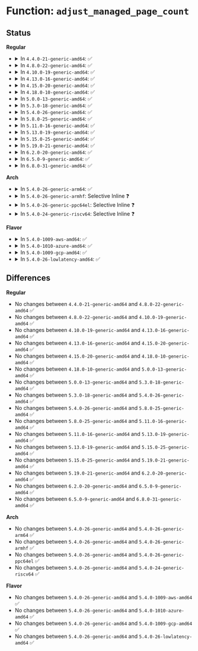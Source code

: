 # Function: <code>adjust_managed_page_count</code>

## Status
<b>Regular</b>
<ul>
<li>
<details>
<summary>In <code>4.4.0-21-generic-amd64</code>: ✅</summary>

```c
void adjust_managed_page_count(struct page * page, long int count)
```

```json
{
  "name": "adjust_managed_page_count",
  "collision_type": "Unique Global",
  "inline_type": "No",
  "funcs": [
    {
      "addr": 18446744071580489552,
      "name": "adjust_managed_page_count",
      "external": true,
      "loc": "mm/page_alloc.c:5779",
      "file": "mm/page_alloc.c",
      "inline": "seen, unknown",
      "caller_inline": [],
      "caller_func": [
        "kernel/kexec_core.c:crash_free_reserved_phys_range",
        "mm/page_alloc.c:free_reserved_area",
        "mm/page_alloc.c:init_cma_reserved_pageblock",
        "mm/hugetlb.c:hugetlb_init",
        "mm/memory_hotplug.c:generic_online_page",
        "mm/memory_hotplug.c:put_page_bootmem",
        "drivers/virtio/virtio_balloon.c:fill_balloon",
        "drivers/virtio/virtio_balloon.c:leak_balloon",
        "drivers/xen/balloon.c:balloon_retrieve",
        "drivers/xen/balloon.c:decrease_reservation",
        "drivers/xen/balloon.c:free_xenballooned_pages"
      ]
    }
  ],
  "symbols": [
    {
      "addr": 18446744071580489552,
      "name": "adjust_managed_page_count",
      "section": ".text",
      "bind": "STB_GLOBAL",
      "size": 103
    }
  ]
}
```
</details>
</li>
<li>
<details>
<summary>In <code>4.8.0-22-generic-amd64</code>: ✅</summary>

```c
void adjust_managed_page_count(struct page * page, long int count)
```

```json
{
  "name": "adjust_managed_page_count",
  "collision_type": "Unique Global",
  "inline_type": "No",
  "funcs": [
    {
      "addr": 18446744071580573552,
      "name": "adjust_managed_page_count",
      "external": true,
      "loc": "mm/page_alloc.c:6406",
      "file": "mm/page_alloc.c",
      "inline": "seen, unknown",
      "caller_inline": [],
      "caller_func": [
        "kernel/kexec_core.c:crash_free_reserved_phys_range",
        "mm/page_alloc.c:free_reserved_area",
        "mm/page_alloc.c:init_cma_reserved_pageblock",
        "mm/memory_hotplug.c:generic_online_page",
        "mm/memory_hotplug.c:put_page_bootmem",
        "drivers/virtio/virtio_balloon.c:leak_balloon",
        "drivers/xen/balloon.c:free_xenballooned_pages",
        "drivers/xen/balloon.c:decrease_reservation"
      ]
    }
  ],
  "symbols": [
    {
      "addr": 18446744071580573552,
      "name": "adjust_managed_page_count",
      "section": ".text",
      "bind": "STB_GLOBAL",
      "size": 98
    }
  ]
}
```
</details>
</li>
<li>
<details>
<summary>In <code>4.10.0-19-generic-amd64</code>: ✅</summary>

```c
void adjust_managed_page_count(struct page * page, long int count)
```

```json
{
  "name": "adjust_managed_page_count",
  "collision_type": "Unique Global",
  "inline_type": "No",
  "funcs": [
    {
      "addr": 18446744071580639984,
      "name": "adjust_managed_page_count",
      "external": true,
      "loc": "mm/page_alloc.c:6445",
      "file": "mm/page_alloc.c",
      "inline": "seen, unknown",
      "caller_inline": [],
      "caller_func": [
        "kernel/kexec_core.c:crash_free_reserved_phys_range",
        "mm/page_alloc.c:free_reserved_area",
        "mm/page_alloc.c:init_cma_reserved_pageblock",
        "mm/memory_hotplug.c:generic_online_page",
        "mm/memory_hotplug.c:put_page_bootmem",
        "drivers/virtio/virtio_balloon.c:leak_balloon",
        "drivers/xen/balloon.c:balloon_process",
        "drivers/xen/balloon.c:decrease_reservation"
      ]
    }
  ],
  "symbols": [
    {
      "addr": 18446744071580639984,
      "name": "adjust_managed_page_count",
      "section": ".text",
      "bind": "STB_GLOBAL",
      "size": 98
    }
  ]
}
```
</details>
</li>
<li>
<details>
<summary>In <code>4.13.0-16-generic-amd64</code>: ✅</summary>

```c
void adjust_managed_page_count(struct page * page, long int count)
```

```json
{
  "name": "adjust_managed_page_count",
  "collision_type": "Unique Global",
  "inline_type": "No",
  "funcs": [
    {
      "addr": 18446744071580672448,
      "name": "adjust_managed_page_count",
      "external": true,
      "loc": "mm/page_alloc.c:6740",
      "file": "mm/page_alloc.c",
      "inline": "seen, unknown",
      "caller_inline": [],
      "caller_func": [
        "kernel/kexec_core.c:crash_free_reserved_phys_range",
        "mm/page_alloc.c:free_reserved_area",
        "mm/page_alloc.c:init_cma_reserved_pageblock",
        "mm/memory_hotplug.c:generic_online_page",
        "mm/memory_hotplug.c:put_page_bootmem",
        "drivers/virtio/virtio_balloon.c:leak_balloon",
        "drivers/xen/balloon.c:balloon_process",
        "drivers/xen/balloon.c:decrease_reservation"
      ]
    }
  ],
  "symbols": [
    {
      "addr": 18446744071580672448,
      "name": "adjust_managed_page_count",
      "section": ".text",
      "bind": "STB_GLOBAL",
      "size": 98
    }
  ]
}
```
</details>
</li>
<li>
<details>
<summary>In <code>4.15.0-20-generic-amd64</code>: ✅</summary>

```c
void adjust_managed_page_count(struct page * page, long int count)
```

```json
{
  "name": "adjust_managed_page_count",
  "collision_type": "Unique Global",
  "inline_type": "No",
  "funcs": [
    {
      "addr": 18446744071580757856,
      "name": "adjust_managed_page_count",
      "external": true,
      "loc": "mm/page_alloc.c:6753",
      "file": "mm/page_alloc.c",
      "inline": "seen, unknown",
      "caller_inline": [],
      "caller_func": [
        "kernel/kexec_core.c:crash_free_reserved_phys_range",
        "mm/page_alloc.c:free_reserved_area",
        "mm/page_alloc.c:init_cma_reserved_pageblock",
        "mm/memory_hotplug.c:__offline_pages",
        "mm/memory_hotplug.c:generic_online_page",
        "mm/memory_hotplug.c:put_page_bootmem",
        "drivers/virtio/virtio_balloon.c:leak_balloon",
        "drivers/xen/balloon.c:balloon_process",
        "drivers/xen/balloon.c:decrease_reservation"
      ]
    }
  ],
  "symbols": [
    {
      "addr": 18446744071580757856,
      "name": "adjust_managed_page_count",
      "section": ".text",
      "bind": "STB_GLOBAL",
      "size": 98
    }
  ]
}
```
</details>
</li>
<li>
<details>
<summary>In <code>4.18.0-10-generic-amd64</code>: ✅</summary>

```c
void adjust_managed_page_count(struct page * page, long int count)
```

```json
{
  "name": "adjust_managed_page_count",
  "collision_type": "Unique Global",
  "inline_type": "No",
  "funcs": [
    {
      "addr": 18446744071580897088,
      "name": "adjust_managed_page_count",
      "external": true,
      "loc": "mm/page_alloc.c:6921",
      "file": "mm/page_alloc.c",
      "inline": "seen, unknown",
      "caller_inline": [],
      "caller_func": [
        "arch/x86/mm/init_64.c:free_pagetable",
        "kernel/kexec_core.c:crash_free_reserved_phys_range",
        "mm/page_alloc.c:free_reserved_area",
        "mm/page_alloc.c:init_cma_reserved_pageblock",
        "mm/hugetlb.c:hugetlb_init",
        "mm/memory_hotplug.c:__offline_pages",
        "mm/memory_hotplug.c:generic_online_page",
        "mm/memory_hotplug.c:put_page_bootmem",
        "drivers/virtio/virtio_balloon.c:leak_balloon",
        "drivers/xen/balloon.c:balloon_process",
        "drivers/xen/balloon.c:decrease_reservation"
      ]
    }
  ],
  "symbols": [
    {
      "addr": 18446744071580897088,
      "name": "adjust_managed_page_count",
      "section": ".text",
      "bind": "STB_GLOBAL",
      "size": 98
    }
  ]
}
```
</details>
</li>
<li>
<details>
<summary>In <code>5.0.0-13-generic-amd64</code>: ✅</summary>

```c
void adjust_managed_page_count(struct page * page, long int count)
```

```json
{
  "name": "adjust_managed_page_count",
  "collision_type": "Unique Global",
  "inline_type": "No",
  "funcs": [
    {
      "addr": 18446744071580968624,
      "name": "adjust_managed_page_count",
      "external": true,
      "loc": "mm/page_alloc.c:7228",
      "file": "mm/page_alloc.c",
      "inline": "seen, unknown",
      "caller_inline": [],
      "caller_func": [
        "arch/x86/mm/init_64.c:free_pagetable",
        "kernel/kexec_core.c:crash_free_reserved_phys_range",
        "mm/page_alloc.c:free_reserved_area",
        "mm/page_alloc.c:init_cma_reserved_pageblock",
        "mm/hugetlb.c:hugetlb_init",
        "mm/memory_hotplug.c:__offline_pages",
        "mm/memory_hotplug.c:generic_online_page",
        "mm/memory_hotplug.c:put_page_bootmem",
        "drivers/virtio/virtio_balloon.c:leak_balloon",
        "drivers/xen/balloon.c:balloon_process",
        "drivers/xen/balloon.c:decrease_reservation"
      ]
    }
  ],
  "symbols": [
    {
      "addr": 18446744071580968624,
      "name": "adjust_managed_page_count",
      "section": ".text",
      "bind": "STB_GLOBAL",
      "size": 62
    }
  ]
}
```
</details>
</li>
<li>
<details>
<summary>In <code>5.3.0-18-generic-amd64</code>: ✅</summary>

```c
void adjust_managed_page_count(struct page * page, long int count)
```

```json
{
  "name": "adjust_managed_page_count",
  "collision_type": "Unique Global",
  "inline_type": "No",
  "funcs": [
    {
      "addr": 18446744071581386336,
      "name": "adjust_managed_page_count",
      "external": true,
      "loc": "mm/page_alloc.c:7430",
      "file": "mm/page_alloc.c",
      "inline": "seen, unknown",
      "caller_inline": [],
      "caller_func": [
        "arch/x86/mm/init_64.c:free_pagetable",
        "kernel/kexec_core.c:crash_free_reserved_phys_range",
        "mm/page_alloc.c:free_reserved_area",
        "mm/page_alloc.c:init_cma_reserved_pageblock",
        "mm/hugetlb.c:hugetlb_init",
        "mm/memory_hotplug.c:__offline_pages",
        "mm/memory_hotplug.c:__online_page_increment_counters",
        "mm/memory_hotplug.c:put_page_bootmem",
        "drivers/virtio/virtio_balloon.c:leak_balloon",
        "drivers/xen/balloon.c:balloon_process",
        "drivers/xen/balloon.c:decrease_reservation"
      ]
    }
  ],
  "symbols": [
    {
      "addr": 18446744071581386336,
      "name": "adjust_managed_page_count",
      "section": ".text",
      "bind": "STB_GLOBAL",
      "size": 62
    }
  ]
}
```
</details>
</li>
<li>
<details>
<summary>In <code>5.4.0-26-generic-amd64</code>: ✅</summary>

```c
void adjust_managed_page_count(struct page * page, long int count)
```

```json
{
  "name": "adjust_managed_page_count",
  "collision_type": "Unique Global",
  "inline_type": "No",
  "funcs": [
    {
      "addr": 18446744071581447280,
      "name": "adjust_managed_page_count",
      "external": true,
      "loc": "mm/page_alloc.c:7460",
      "file": "mm/page_alloc.c",
      "inline": "seen, unknown",
      "caller_inline": [],
      "caller_func": [
        "arch/x86/mm/init_64.c:free_pagetable",
        "kernel/kexec_core.c:crash_free_reserved_phys_range",
        "mm/page_alloc.c:free_reserved_area",
        "mm/page_alloc.c:init_cma_reserved_pageblock",
        "mm/hugetlb.c:hugetlb_init",
        "mm/memory_hotplug.c:__offline_pages",
        "mm/memory_hotplug.c:__online_page_increment_counters",
        "mm/memory_hotplug.c:put_page_bootmem",
        "drivers/virtio/virtio_balloon.c:virtballoon_migratepage",
        "drivers/virtio/virtio_balloon.c:virtballoon_migratepage",
        "drivers/virtio/virtio_balloon.c:leak_balloon",
        "drivers/xen/balloon.c:balloon_process",
        "drivers/xen/balloon.c:decrease_reservation"
      ]
    }
  ],
  "symbols": [
    {
      "addr": 18446744071581447280,
      "name": "adjust_managed_page_count",
      "section": ".text",
      "bind": "STB_GLOBAL",
      "size": 62
    }
  ]
}
```
</details>
</li>
<li>
<details>
<summary>In <code>5.8.0-25-generic-amd64</code>: ✅</summary>

```c
void adjust_managed_page_count(struct page * page, long int count)
```

```json
{
  "name": "adjust_managed_page_count",
  "collision_type": "Unique Global",
  "inline_type": "No",
  "funcs": [
    {
      "addr": 18446744071581652496,
      "name": "adjust_managed_page_count",
      "external": true,
      "loc": "mm/page_alloc.c:7489",
      "file": "mm/page_alloc.c",
      "inline": "seen, unknown",
      "caller_inline": [],
      "caller_func": [
        "arch/x86/mm/init_64.c:free_pagetable",
        "kernel/kexec_core.c:crash_free_reserved_phys_range",
        "mm/page_alloc.c:free_reserved_area",
        "mm/hugetlb.c:gather_bootmem_prealloc",
        "mm/memory_hotplug.c:__offline_pages",
        "mm/memory_hotplug.c:put_page_bootmem",
        "drivers/virtio/virtio_balloon.c:virtballoon_migratepage",
        "drivers/virtio/virtio_balloon.c:virtballoon_migratepage",
        "drivers/virtio/virtio_balloon.c:leak_balloon",
        "drivers/virtio/virtio_balloon.c:fill_balloon",
        "drivers/xen/balloon.c:decrease_reservation",
        "drivers/xen/balloon.c:increase_reservation"
      ]
    }
  ],
  "symbols": [
    {
      "addr": 18446744071581652496,
      "name": "adjust_managed_page_count",
      "section": ".text",
      "bind": "STB_GLOBAL",
      "size": 57
    }
  ]
}
```
</details>
</li>
<li>
<details>
<summary>In <code>5.11.0-16-generic-amd64</code>: ✅</summary>

```c
void adjust_managed_page_count(struct page * page, long int count)
```

```json
{
  "name": "adjust_managed_page_count",
  "collision_type": "Unique Global",
  "inline_type": "No",
  "funcs": [
    {
      "addr": 18446744071581700080,
      "name": "adjust_managed_page_count",
      "external": true,
      "loc": "mm/page_alloc.c:7635",
      "file": "mm/page_alloc.c",
      "inline": "seen, unknown",
      "caller_inline": [],
      "caller_func": [
        "arch/x86/mm/init_64.c:free_pagetable",
        "kernel/kexec_core.c:crash_free_reserved_phys_range",
        "mm/page_alloc.c:free_reserved_area",
        "mm/hugetlb.c:gather_bootmem_prealloc",
        "mm/memory_hotplug.c:offline_pages",
        "mm/memory_hotplug.c:put_page_bootmem",
        "drivers/virtio/virtio_balloon.c:virtballoon_migratepage",
        "drivers/virtio/virtio_balloon.c:virtballoon_migratepage",
        "drivers/virtio/virtio_balloon.c:leak_balloon",
        "drivers/virtio/virtio_balloon.c:fill_balloon",
        "drivers/xen/balloon.c:decrease_reservation",
        "drivers/xen/balloon.c:increase_reservation"
      ]
    }
  ],
  "symbols": [
    {
      "addr": 18446744071581700080,
      "name": "adjust_managed_page_count",
      "section": ".text",
      "bind": "STB_GLOBAL",
      "size": 57
    }
  ]
}
```
</details>
</li>
<li>
<details>
<summary>In <code>5.13.0-19-generic-amd64</code>: ✅</summary>

```c
void adjust_managed_page_count(struct page * page, long int count)
```

```json
{
  "name": "adjust_managed_page_count",
  "collision_type": "Unique Global",
  "inline_type": "No",
  "funcs": [
    {
      "addr": 18446744071581721792,
      "name": "adjust_managed_page_count",
      "external": true,
      "loc": "mm/page_alloc.c:7853",
      "file": "mm/page_alloc.c",
      "inline": "seen, unknown",
      "caller_inline": [],
      "caller_func": [
        "arch/x86/mm/init_64.c:free_pagetable",
        "kernel/kexec_core.c:crash_free_reserved_phys_range",
        "mm/page_alloc.c:free_reserved_area",
        "mm/memory_hotplug.c:offline_pages",
        "mm/memory_hotplug.c:put_page_bootmem",
        "mm/hugetlb.c:gather_bootmem_prealloc",
        "drivers/virtio/virtio_balloon.c:virtballoon_migratepage",
        "drivers/virtio/virtio_balloon.c:virtballoon_migratepage",
        "drivers/virtio/virtio_balloon.c:leak_balloon",
        "drivers/virtio/virtio_balloon.c:fill_balloon",
        "drivers/xen/balloon.c:balloon_process",
        "drivers/xen/balloon.c:decrease_reservation"
      ]
    }
  ],
  "symbols": [
    {
      "addr": 18446744071581721792,
      "name": "adjust_managed_page_count",
      "section": ".text",
      "bind": "STB_GLOBAL",
      "size": 57
    }
  ]
}
```
</details>
</li>
<li>
<details>
<summary>In <code>5.15.0-25-generic-amd64</code>: ✅</summary>

```c
void adjust_managed_page_count(struct page * page, long int count)
```

```json
{
  "name": "adjust_managed_page_count",
  "collision_type": "Unique Global",
  "inline_type": "No",
  "funcs": [
    {
      "addr": 18446744071581993984,
      "name": "adjust_managed_page_count",
      "external": true,
      "loc": "mm/page_alloc.c:8095",
      "file": "mm/page_alloc.c",
      "inline": "seen, unknown",
      "caller_inline": [],
      "caller_func": [
        "arch/x86/mm/init_64.c:free_pagetable",
        "kernel/kexec_core.c:crash_free_reserved_phys_range",
        "mm/page_alloc.c:free_reserved_area",
        "mm/memory_hotplug.c:offline_pages",
        "mm/hugetlb.c:gather_bootmem_prealloc",
        "mm/bootmem_info.c:put_page_bootmem",
        "drivers/virtio/virtio_balloon.c:virtballoon_migratepage",
        "drivers/virtio/virtio_balloon.c:virtballoon_migratepage",
        "drivers/virtio/virtio_balloon.c:leak_balloon",
        "drivers/virtio/virtio_balloon.c:fill_balloon",
        "drivers/xen/balloon.c:balloon_thread",
        "drivers/xen/balloon.c:decrease_reservation"
      ]
    }
  ],
  "symbols": [
    {
      "addr": 18446744071581993984,
      "name": "adjust_managed_page_count",
      "section": ".text",
      "bind": "STB_GLOBAL",
      "size": 96
    }
  ]
}
```
</details>
</li>
<li>
<details>
<summary>In <code>5.19.0-21-generic-amd64</code>: ✅</summary>

```c
void adjust_managed_page_count(struct page * page, long int count)
```

```json
{
  "name": "adjust_managed_page_count",
  "collision_type": "Unique Global",
  "inline_type": "No",
  "funcs": [
    {
      "addr": 18446744071582417072,
      "name": "adjust_managed_page_count",
      "external": true,
      "loc": "mm/page_alloc.c:8281",
      "file": "mm/page_alloc.c",
      "inline": "seen, unknown",
      "caller_inline": [],
      "caller_func": [
        "arch/x86/mm/init_64.c:free_pagetable",
        "kernel/kexec_core.c:crash_free_reserved_phys_range",
        "mm/page_alloc.c:free_reserved_area",
        "mm/memory_hotplug.c:offline_pages",
        "mm/hugetlb.c:hugetlb_init",
        "mm/bootmem_info.c:put_page_bootmem",
        "drivers/virtio/virtio_balloon.c:virtballoon_migratepage",
        "drivers/virtio/virtio_balloon.c:virtballoon_migratepage",
        "drivers/virtio/virtio_balloon.c:leak_balloon",
        "drivers/virtio/virtio_balloon.c:fill_balloon",
        "drivers/xen/balloon.c:balloon_thread",
        "drivers/xen/balloon.c:decrease_reservation"
      ]
    }
  ],
  "symbols": [
    {
      "addr": 18446744071582417072,
      "name": "adjust_managed_page_count",
      "section": ".text",
      "bind": "STB_GLOBAL",
      "size": 107
    }
  ]
}
```
</details>
</li>
<li>
<details>
<summary>In <code>6.2.0-20-generic-amd64</code>: ✅</summary>

```c
void adjust_managed_page_count(struct page * page, long int count)
```

```json
{
  "name": "adjust_managed_page_count",
  "collision_type": "Unique Global",
  "inline_type": "No",
  "funcs": [
    {
      "addr": 18446744071582925056,
      "name": "adjust_managed_page_count",
      "external": true,
      "loc": "mm/page_alloc.c:8455",
      "file": "mm/page_alloc.c",
      "inline": "seen, unknown",
      "caller_inline": [],
      "caller_func": [
        "arch/x86/mm/init_64.c:free_pagetable",
        "kernel/kexec_core.c:crash_shrink_memory",
        "mm/page_alloc.c:free_reserved_area",
        "mm/memory_hotplug.c:offline_pages",
        "mm/hugetlb.c:hugetlb_init",
        "mm/bootmem_info.c:put_page_bootmem",
        "drivers/virtio/virtio_balloon.c:virtballoon_migratepage",
        "drivers/virtio/virtio_balloon.c:virtballoon_migratepage",
        "drivers/virtio/virtio_balloon.c:leak_balloon",
        "drivers/virtio/virtio_balloon.c:fill_balloon",
        "drivers/xen/balloon.c:balloon_thread",
        "drivers/xen/balloon.c:decrease_reservation"
      ]
    }
  ],
  "symbols": [
    {
      "addr": 18446744071582925056,
      "name": "adjust_managed_page_count",
      "section": ".text",
      "bind": "STB_GLOBAL",
      "size": 107
    }
  ]
}
```
</details>
</li>
<li>
<details>
<summary>In <code>6.5.0-9-generic-amd64</code>: ✅</summary>

```c
void adjust_managed_page_count(struct page * page, long int count)
```

```json
{
  "name": "adjust_managed_page_count",
  "collision_type": "Unique Global",
  "inline_type": "No",
  "funcs": [
    {
      "addr": 18446744071583141456,
      "name": "adjust_managed_page_count",
      "external": true,
      "loc": "mm/page_alloc.c:5518",
      "file": "mm/page_alloc.c",
      "inline": "seen, unknown",
      "caller_inline": [],
      "caller_func": [
        "arch/x86/mm/init_64.c:free_pagetable",
        "kernel/kexec_core.c:__crash_shrink_memory",
        "mm/page_alloc.c:free_reserved_area",
        "mm/memory_hotplug.c:offline_pages",
        "mm/hugetlb.c:hugetlb_init",
        "mm/bootmem_info.c:put_page_bootmem",
        "drivers/virtio/virtio_balloon.c:virtballoon_migratepage",
        "drivers/virtio/virtio_balloon.c:virtballoon_migratepage",
        "drivers/virtio/virtio_balloon.c:leak_balloon",
        "drivers/virtio/virtio_balloon.c:fill_balloon",
        "drivers/xen/balloon.c:balloon_thread",
        "drivers/xen/balloon.c:decrease_reservation"
      ]
    }
  ],
  "symbols": [
    {
      "addr": 18446744071583141456,
      "name": "adjust_managed_page_count",
      "section": ".text",
      "bind": "STB_GLOBAL",
      "size": 107
    }
  ]
}
```
</details>
</li>
<li>
<details>
<summary>In <code>6.8.0-31-generic-amd64</code>: ✅</summary>

```c
void adjust_managed_page_count(struct page * page, long int count)
```

```json
{
  "name": "adjust_managed_page_count",
  "collision_type": "Unique Global",
  "inline_type": "No",
  "funcs": [
    {
      "addr": 18446744071583324576,
      "name": "adjust_managed_page_count",
      "external": true,
      "loc": "mm/page_alloc.c:5660",
      "file": "mm/page_alloc.c",
      "inline": "seen, unknown",
      "caller_inline": [],
      "caller_func": [
        "arch/x86/mm/init_64.c:free_pagetable",
        "kernel/kexec_core.c:__crash_shrink_memory",
        "mm/page_alloc.c:free_reserved_area",
        "mm/memory_hotplug.c:offline_pages",
        "mm/hugetlb.c:gather_bootmem_prealloc",
        "mm/bootmem_info.c:put_page_bootmem",
        "drivers/virtio/virtio_balloon.c:virtballoon_migratepage",
        "drivers/virtio/virtio_balloon.c:virtballoon_migratepage",
        "drivers/virtio/virtio_balloon.c:leak_balloon",
        "drivers/virtio/virtio_balloon.c:fill_balloon",
        "drivers/xen/balloon.c:balloon_thread",
        "drivers/xen/balloon.c:decrease_reservation"
      ]
    }
  ],
  "symbols": [
    {
      "addr": 18446744071583324576,
      "name": "adjust_managed_page_count",
      "section": ".text",
      "bind": "STB_GLOBAL",
      "size": 107
    }
  ]
}
```
</details>
</li>
</ul>
<b>Arch</b>
<ul>
<li>
<details>
<summary>In <code>5.4.0-26-generic-arm64</code>: ✅</summary>

```c
void adjust_managed_page_count(struct page * page, long int count)
```

```json
{
  "name": "adjust_managed_page_count",
  "collision_type": "Unique Global",
  "inline_type": "No",
  "funcs": [
    {
      "addr": 18446603336492857632,
      "name": "adjust_managed_page_count",
      "external": true,
      "loc": "mm/page_alloc.c:7460",
      "file": "mm/page_alloc.c",
      "inline": "seen, unknown",
      "caller_inline": [],
      "caller_func": [
        "kernel/kexec_core.c:crash_free_reserved_phys_range",
        "mm/page_alloc.c:free_reserved_area",
        "mm/page_alloc.c:init_cma_reserved_pageblock",
        "mm/hugetlb.c:hugetlb_init",
        "mm/memory_hotplug.c:__online_page_increment_counters",
        "mm/memory_hotplug.c:put_page_bootmem",
        "drivers/virtio/virtio_balloon.c:virtballoon_migratepage",
        "drivers/virtio/virtio_balloon.c:virtballoon_migratepage",
        "drivers/virtio/virtio_balloon.c:leak_balloon",
        "drivers/xen/balloon.c:balloon_process",
        "drivers/xen/balloon.c:decrease_reservation"
      ]
    }
  ],
  "symbols": [
    {
      "addr": 18446603336492857632,
      "name": "adjust_managed_page_count",
      "section": ".text",
      "bind": "STB_GLOBAL",
      "size": 164
    }
  ]
}
```
</details>
</li>
<li>
<details>
<summary>In <code>5.4.0-26-generic-armhf</code>: Selective Inline ❓</summary>

```c
void adjust_managed_page_count(struct page * page, long int count)
```

```json
{
  "name": "adjust_managed_page_count",
  "collision_type": "Unique Global",
  "inline_type": "Selective",
  "funcs": [
    {
      "addr": 3226656712,
      "name": "adjust_managed_page_count",
      "external": true,
      "loc": "mm/page_alloc.c:7460",
      "file": "mm/page_alloc.c",
      "inline": "not declared, inlined",
      "caller_inline": [],
      "caller_func": [
        "kernel/kexec_core.c:crash_free_reserved_phys_range",
        "mm/page_alloc.c:free_reserved_area",
        "mm/page_alloc.c:init_cma_reserved_pageblock",
        "drivers/virtio/virtio_balloon.c:virtballoon_migratepage",
        "drivers/virtio/virtio_balloon.c:virtballoon_migratepage",
        "drivers/virtio/virtio_balloon.c:leak_balloon"
      ]
    }
  ],
  "symbols": [
    {
      "addr": 3226656712,
      "name": "adjust_managed_page_count",
      "section": ".text",
      "bind": "STB_GLOBAL",
      "size": 156
    }
  ]
}
```
</details>
</li>
<li>
<details>
<summary>In <code>5.4.0-26-generic-ppc64el</code>: Selective Inline ❓</summary>

```c
void adjust_managed_page_count(struct page * page, long int count)
```

```json
{
  "name": "adjust_managed_page_count",
  "collision_type": "Unique Global",
  "inline_type": "Selective",
  "funcs": [
    {
      "addr": 13835058055286279300,
      "name": "adjust_managed_page_count",
      "external": true,
      "loc": "mm/page_alloc.c:7460",
      "file": "mm/page_alloc.c",
      "inline": "not declared, inlined",
      "caller_inline": [
        "mm/page_alloc.c:free_reserved_area",
        "mm/page_alloc.c:init_cma_reserved_pageblock"
      ],
      "caller_func": [
        "arch/powerpc/kernel/crash_dump.c:crash_free_reserved_phys_range",
        "arch/powerpc/kernel/fadump.c:fadump_release_reserved_area",
        "arch/powerpc/kernel/fadump.c:fadump_setup_cpu_notes_buf",
        "arch/powerpc/mm/init_64.c:vmemmap_free",
        "kernel/kexec_core.c:crash_free_reserved_phys_range",
        "mm/hugetlb.c:hugetlb_init",
        "mm/memory_hotplug.c:__offline_pages",
        "mm/memory_hotplug.c:__online_page_increment_counters",
        "mm/memory_hotplug.c:put_page_bootmem",
        "drivers/virtio/virtio_balloon.c:virtballoon_migratepage",
        "drivers/virtio/virtio_balloon.c:virtballoon_migratepage",
        "drivers/virtio/virtio_balloon.c:leak_balloon"
      ]
    }
  ],
  "symbols": [
    {
      "addr": 13835058055286241808,
      "name": "adjust_managed_page_count",
      "section": ".text",
      "bind": "STB_GLOBAL",
      "size": 104
    }
  ]
}
```
</details>
</li>
<li>
<details>
<summary>In <code>5.4.0-24-generic-riscv64</code>: Selective Inline ❓</summary>

```c
void adjust_managed_page_count(struct page * page, long int count)
```

```json
{
  "name": "adjust_managed_page_count",
  "collision_type": "Unique Global",
  "inline_type": "Selective",
  "funcs": [
    {
      "addr": 18446743936272824014,
      "name": "adjust_managed_page_count",
      "external": true,
      "loc": "mm/page_alloc.c:7460",
      "file": "mm/page_alloc.c",
      "inline": "not declared, inlined",
      "caller_inline": [
        "mm/page_alloc.c:free_reserved_area",
        "mm/page_alloc.c:init_cma_reserved_pageblock"
      ],
      "caller_func": [
        "mm/hugetlb.c:hugetlb_init",
        "drivers/virtio/virtio_balloon.c:virtballoon_migratepage",
        "drivers/virtio/virtio_balloon.c:virtballoon_migratepage",
        "drivers/virtio/virtio_balloon.c:leak_balloon"
      ]
    }
  ],
  "symbols": [
    {
      "addr": 18446743936272801438,
      "name": "adjust_managed_page_count",
      "section": ".text",
      "bind": "STB_GLOBAL",
      "size": 78
    }
  ]
}
```
</details>
</li>
</ul>
<b>Flavor</b>
<ul>
<li>
<details>
<summary>In <code>5.4.0-1009-aws-amd64</code>: ✅</summary>

```c
void adjust_managed_page_count(struct page * page, long int count)
```

```json
{
  "name": "adjust_managed_page_count",
  "collision_type": "Unique Global",
  "inline_type": "No",
  "funcs": [
    {
      "addr": 18446744071581416128,
      "name": "adjust_managed_page_count",
      "external": true,
      "loc": "mm/page_alloc.c:7460",
      "file": "mm/page_alloc.c",
      "inline": "seen, unknown",
      "caller_inline": [],
      "caller_func": [
        "arch/x86/mm/init_64.c:free_pagetable",
        "kernel/kexec_core.c:crash_free_reserved_phys_range",
        "mm/page_alloc.c:free_reserved_area",
        "mm/page_alloc.c:init_cma_reserved_pageblock",
        "mm/hugetlb.c:hugetlb_init",
        "mm/memory_hotplug.c:__offline_pages",
        "mm/memory_hotplug.c:__online_page_increment_counters",
        "mm/memory_hotplug.c:put_page_bootmem",
        "drivers/virtio/virtio_balloon.c:virtballoon_migratepage",
        "drivers/virtio/virtio_balloon.c:virtballoon_migratepage",
        "drivers/virtio/virtio_balloon.c:leak_balloon",
        "drivers/xen/balloon.c:balloon_process",
        "drivers/xen/balloon.c:decrease_reservation"
      ]
    }
  ],
  "symbols": [
    {
      "addr": 18446744071581416128,
      "name": "adjust_managed_page_count",
      "section": ".text",
      "bind": "STB_GLOBAL",
      "size": 62
    }
  ]
}
```
</details>
</li>
<li>
<details>
<summary>In <code>5.4.0-1010-azure-amd64</code>: ✅</summary>

```c
void adjust_managed_page_count(struct page * page, long int count)
```

```json
{
  "name": "adjust_managed_page_count",
  "collision_type": "Unique Global",
  "inline_type": "No",
  "funcs": [
    {
      "addr": 18446744071581358640,
      "name": "adjust_managed_page_count",
      "external": true,
      "loc": "mm/page_alloc.c:7460",
      "file": "mm/page_alloc.c",
      "inline": "seen, unknown",
      "caller_inline": [],
      "caller_func": [
        "arch/x86/mm/init_64.c:free_pagetable",
        "kernel/kexec_core.c:crash_free_reserved_phys_range",
        "mm/page_alloc.c:free_reserved_area",
        "mm/page_alloc.c:init_cma_reserved_pageblock",
        "mm/hugetlb.c:hugetlb_init",
        "mm/memory_hotplug.c:__offline_pages",
        "mm/memory_hotplug.c:__online_page_increment_counters",
        "mm/memory_hotplug.c:put_page_bootmem",
        "drivers/virtio/virtio_balloon.c:virtballoon_migratepage",
        "drivers/virtio/virtio_balloon.c:virtballoon_migratepage",
        "drivers/virtio/virtio_balloon.c:leak_balloon"
      ]
    }
  ],
  "symbols": [
    {
      "addr": 18446744071581358640,
      "name": "adjust_managed_page_count",
      "section": ".text",
      "bind": "STB_GLOBAL",
      "size": 62
    }
  ]
}
```
</details>
</li>
<li>
<details>
<summary>In <code>5.4.0-1009-gcp-amd64</code>: ✅</summary>

```c
void adjust_managed_page_count(struct page * page, long int count)
```

```json
{
  "name": "adjust_managed_page_count",
  "collision_type": "Unique Global",
  "inline_type": "No",
  "funcs": [
    {
      "addr": 18446744071581407328,
      "name": "adjust_managed_page_count",
      "external": true,
      "loc": "mm/page_alloc.c:7460",
      "file": "mm/page_alloc.c",
      "inline": "seen, unknown",
      "caller_inline": [],
      "caller_func": [
        "arch/x86/mm/init_64.c:free_pagetable",
        "kernel/kexec_core.c:crash_free_reserved_phys_range",
        "mm/page_alloc.c:free_reserved_area",
        "mm/page_alloc.c:init_cma_reserved_pageblock",
        "mm/hugetlb.c:hugetlb_init",
        "mm/memory_hotplug.c:__offline_pages",
        "mm/memory_hotplug.c:__online_page_increment_counters",
        "mm/memory_hotplug.c:put_page_bootmem",
        "drivers/virtio/virtio_balloon.c:virtballoon_migratepage",
        "drivers/virtio/virtio_balloon.c:virtballoon_migratepage",
        "drivers/virtio/virtio_balloon.c:leak_balloon",
        "drivers/xen/balloon.c:balloon_process",
        "drivers/xen/balloon.c:decrease_reservation"
      ]
    }
  ],
  "symbols": [
    {
      "addr": 18446744071581407328,
      "name": "adjust_managed_page_count",
      "section": ".text",
      "bind": "STB_GLOBAL",
      "size": 62
    }
  ]
}
```
</details>
</li>
<li>
<details>
<summary>In <code>5.4.0-26-lowlatency-amd64</code>: ✅</summary>

```c
void adjust_managed_page_count(struct page * page, long int count)
```

```json
{
  "name": "adjust_managed_page_count",
  "collision_type": "Unique Global",
  "inline_type": "No",
  "funcs": [
    {
      "addr": 18446744071581471424,
      "name": "adjust_managed_page_count",
      "external": true,
      "loc": "mm/page_alloc.c:7460",
      "file": "mm/page_alloc.c",
      "inline": "seen, unknown",
      "caller_inline": [],
      "caller_func": [
        "arch/x86/mm/init_64.c:free_pagetable",
        "kernel/kexec_core.c:crash_free_reserved_phys_range",
        "mm/page_alloc.c:free_reserved_area",
        "mm/page_alloc.c:init_cma_reserved_pageblock",
        "mm/hugetlb.c:hugetlb_init",
        "mm/memory_hotplug.c:__offline_pages",
        "mm/memory_hotplug.c:__online_page_increment_counters",
        "mm/memory_hotplug.c:put_page_bootmem",
        "drivers/virtio/virtio_balloon.c:virtballoon_migratepage",
        "drivers/virtio/virtio_balloon.c:virtballoon_migratepage",
        "drivers/virtio/virtio_balloon.c:leak_balloon",
        "drivers/xen/balloon.c:balloon_process",
        "drivers/xen/balloon.c:decrease_reservation"
      ]
    }
  ],
  "symbols": [
    {
      "addr": 18446744071581471424,
      "name": "adjust_managed_page_count",
      "section": ".text",
      "bind": "STB_GLOBAL",
      "size": 62
    }
  ]
}
```
</details>
</li>
</ul>

## Differences
<b>Regular</b>
<ul>
<li>
No changes between <code>4.4.0-21-generic-amd64</code> and <code>4.8.0-22-generic-amd64</code> ✅
</li>
<li>
No changes between <code>4.8.0-22-generic-amd64</code> and <code>4.10.0-19-generic-amd64</code> ✅
</li>
<li>
No changes between <code>4.10.0-19-generic-amd64</code> and <code>4.13.0-16-generic-amd64</code> ✅
</li>
<li>
No changes between <code>4.13.0-16-generic-amd64</code> and <code>4.15.0-20-generic-amd64</code> ✅
</li>
<li>
No changes between <code>4.15.0-20-generic-amd64</code> and <code>4.18.0-10-generic-amd64</code> ✅
</li>
<li>
No changes between <code>4.18.0-10-generic-amd64</code> and <code>5.0.0-13-generic-amd64</code> ✅
</li>
<li>
No changes between <code>5.0.0-13-generic-amd64</code> and <code>5.3.0-18-generic-amd64</code> ✅
</li>
<li>
No changes between <code>5.3.0-18-generic-amd64</code> and <code>5.4.0-26-generic-amd64</code> ✅
</li>
<li>
No changes between <code>5.4.0-26-generic-amd64</code> and <code>5.8.0-25-generic-amd64</code> ✅
</li>
<li>
No changes between <code>5.8.0-25-generic-amd64</code> and <code>5.11.0-16-generic-amd64</code> ✅
</li>
<li>
No changes between <code>5.11.0-16-generic-amd64</code> and <code>5.13.0-19-generic-amd64</code> ✅
</li>
<li>
No changes between <code>5.13.0-19-generic-amd64</code> and <code>5.15.0-25-generic-amd64</code> ✅
</li>
<li>
No changes between <code>5.15.0-25-generic-amd64</code> and <code>5.19.0-21-generic-amd64</code> ✅
</li>
<li>
No changes between <code>5.19.0-21-generic-amd64</code> and <code>6.2.0-20-generic-amd64</code> ✅
</li>
<li>
No changes between <code>6.2.0-20-generic-amd64</code> and <code>6.5.0-9-generic-amd64</code> ✅
</li>
<li>
No changes between <code>6.5.0-9-generic-amd64</code> and <code>6.8.0-31-generic-amd64</code> ✅
</li>
</ul>
<b>Arch</b>
<ul>
<li>
No changes between <code>5.4.0-26-generic-amd64</code> and <code>5.4.0-26-generic-arm64</code> ✅
</li>
<li>
No changes between <code>5.4.0-26-generic-amd64</code> and <code>5.4.0-26-generic-armhf</code> ✅
</li>
<li>
No changes between <code>5.4.0-26-generic-amd64</code> and <code>5.4.0-26-generic-ppc64el</code> ✅
</li>
<li>
No changes between <code>5.4.0-26-generic-amd64</code> and <code>5.4.0-24-generic-riscv64</code> ✅
</li>
</ul>
<b>Flavor</b>
<ul>
<li>
No changes between <code>5.4.0-26-generic-amd64</code> and <code>5.4.0-1009-aws-amd64</code> ✅
</li>
<li>
No changes between <code>5.4.0-26-generic-amd64</code> and <code>5.4.0-1010-azure-amd64</code> ✅
</li>
<li>
No changes between <code>5.4.0-26-generic-amd64</code> and <code>5.4.0-1009-gcp-amd64</code> ✅
</li>
<li>
No changes between <code>5.4.0-26-generic-amd64</code> and <code>5.4.0-26-lowlatency-amd64</code> ✅
</li>
</ul>
